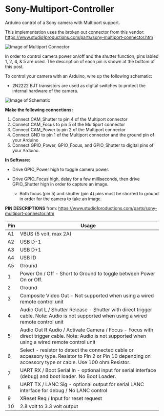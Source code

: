 # Sony-Multiport-Controller
Arduino control of a Sony camera with Multiport support. 

This implementation uses the broken out connector from this vendor:
https://www.studio1productions.com/parts/sony-multiport-connector.htm

![Image of Multiport Connector](https://www.studio1productions.com/images/Multiport-Connector-1.jpg)

In order to control camera power on/off and the shutter function, pins labled 1, 2, 4, & 5 are used. The description of each pin is shown at the bottom of this post. 

To control your camera with an Arduino, wire up the following schematic:
 * 2N2222 BJT transistors are used as digital switches to protect the internal hardware of the camera. 
  
![Image of Schematic](https://i.imgur.com/Ikuon1v.jpg)


**Make the following connections:**
1. Connect CAM_Shutter to pin 4 of the Multiport connector
2. Connect CAM_Focus to pin 5 of the Multiport connector
3. Connect CAM_Power to pin 2 of the Multiport connector
4. Connect GND to pin 1 of the Multiport connector and the ground pin of your Arduino
5. Connect GPIO_Power, GPIO_Focus, and GPIO_Shutter to digital pins of your Arduino. 

**In Software:**
* Drive GPIO_Power high to toggle camera power. 

* Drive GPIO_Focus high, delay for a few milliseconds, then drive GPIO_Shutter high in order to capture an image. 
  * Both focus (pin 5) and shutter (pin 4) pins must be shorted to ground in order for the camera to take an image. 


**PIN DESCRIPTIONS** from: https://www.studio1productions.com/parts/sony-multiport-connector.htm

Pin | Usage
----| -----
A1  |	VBUS (5 volt, max 2A)
A2	| USB D-1
A3	| USB D+1
A4	| USB ID
A5	| Ground
1	  | Power On  / Off - Short to Ground to toggle between Power On or Off.
2	  | Ground
3	  | Composite Video Out - Not supported when using a wired remote control unit
4	  | Audio Out L / Shutter Release - Shutter with direct trigger cable. Note: Audio is not supported when using a wired remote control unit
5	  | Audio Out R Audio / Activate Camera / Focus -  Focus with direct trigger cable. Note: Audio is not supported when using a wired remote control unit
6	  | Select - resistor to detect the connected cable or accessory type.  Resistor to Pin 2 or Pin 10 depending on accessory type or cable.  Use 100 ohm Resistor.
7	  | UART RX / Boot Serial In - optional input for serial interface (debug) and boot loader.  No Boot Loader.
8	  | UART TX / LANC Sig - optional output for serial LANC interface for debug / No LANC control
9	  | XReset Req / Input for reset request
10	| 2.8 volt to 3.3 volt output






